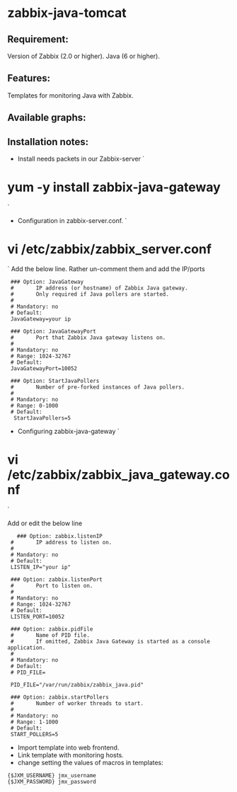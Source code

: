 zabbix-java-tomcat
==================

Requirement:
------------

Version of Zabbix (2.0 or higher).
Java (6 or higher).

Features:
----------

Templates for monitoring Java with Zabbix. 


Available graphs:
-----------------

Installation notes:
-------------------
- Install needs packets in our Zabbix-server
`
# yum -y install zabbix-java-gateway
`
- Configuration in zabbix-server.conf. 
`
# vi /etc/zabbix/zabbix_server.conf
`
Add the below line. Rather un-comment them and add the IP/ports

```
 ### Option: JavaGateway
 #       IP address (or hostname) of Zabbix Java gateway.
 #       Only required if Java pollers are started.
 #
 # Mandatory: no
 # Default:
 JavaGateway=your ip

 ### Option: JavaGatewayPort
 #       Port that Zabbix Java gateway listens on.
 #
 # Mandatory: no
 # Range: 1024-32767
 # Default:
 JavaGatewayPort=10052

 ### Option: StartJavaPollers
 #       Number of pre-forked instances of Java pollers.
 #
 # Mandatory: no
 # Range: 0-1000
 # Default:
  StartJavaPollers=5
```
- Configuring zabbix-java-gateway
`
# vi /etc/zabbix/zabbix_java_gateway.conf
`

Add or edit the below line
```  
   ### Option: zabbix.listenIP
 #       IP address to listen on.
 #
 # Mandatory: no
 # Default:
 LISTEN_IP="your ip"

 ### Option: zabbix.listenPort
 #       Port to listen on.
 #
 # Mandatory: no
 # Range: 1024-32767
 # Default:
 LISTEN_PORT=10052

 ### Option: zabbix.pidFile
 #       Name of PID file.
 #       If omitted, Zabbix Java Gateway is started as a console application.
 #
 # Mandatory: no
 # Default:
 # PID_FILE=

 PID_FILE="/var/run/zabbix/zabbix_java.pid"

 ### Option: zabbix.startPollers
 #       Number of worker threads to start.
 #
 # Mandatory: no
 # Range: 1-1000
 # Default:
 START_POLLERS=5
```
- Import template into web frontend.
- Link template with monitoring hosts.
- change setting the values of macros in templates:

```
{$JXM_USERNAME} jmx_username
{$JXM_PASSWORD} jmx_password
```